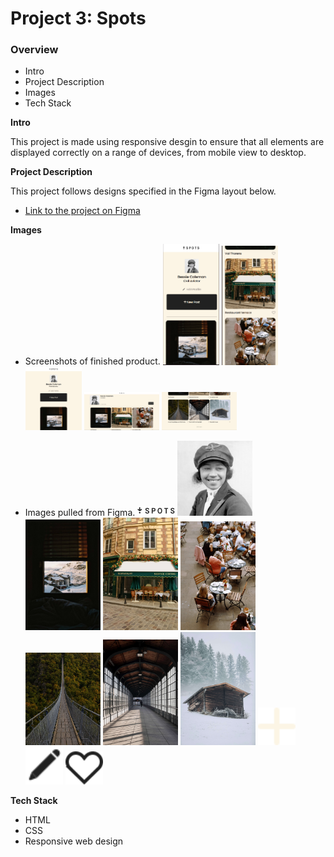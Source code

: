 # Project 3: Spots

### Overview

- Intro
- Project Description
- Images
- Tech Stack

**Intro**

This project is made using responsive desgin to ensure that all elements are displayed correctly on a range of devices, from mobile view to desktop.

**Project Description**

This project follows designs specified in the Figma layout below.

- [Link to the project on Figma](https://www.figma.com/file/BBNm2bC3lj8QQMHlnqRsga/Sprint-3-Project-%E2%80%94-Spots?type=design&node-id=2%3A60&mode=design&t=afgNFybdorZO6cQo-1)

**Images**

- Screenshots of finished product.
  <img alt="320px top-view" src="./images/320px_top.png" width="90">
  <img alt="320px middle-view" src="./images/320px_middle.png" width="90">
  <img alt="630px top-view" src="./images/630px_top.png" width="90">
  <img alt="1440px top-view" src="./images/1440px_top.png" width="120">
  <img alt="1400px bottom-view" src="./images/1440px_bottom.png" width="120">

- Images pulled from Figma.
  <img alt="" src="./images/logo.svg" width="60">
  <img alt="" src="./images/avatar.jpg" width="120">
  <img alt="" src="./images/1-photo-by-moritz-feldmann-from-pexels.jpg" width="120">
  <img alt="" src="./images/2-photo-by-ceiline-from-pexels.jpg" width="120">
  <img alt="" src="./images/3-photo-by-tubanur-dogan-from-pexels.jpg" width="120">
  <img alt="" src="./images/4-photo-by-maurice-laschet-from-pexels.jpg" width="120">
  <img alt="" src="./images/5-photo-by-van-anh-nguyen-from-pexels.jpg" width="120">
  <img alt="" src="./images/6-photo-by-moritz-feldmann-from-pexels.jpg" width="120">
  <img alt="" src="./images/plus_icon.svg" width="60">
  <img alt="" src="./images/pencil_icon.svg" width="60">
  <img alt="" src="./images/heart_icon.svg" width="60">

**Tech Stack**

- HTML
- CSS
- Responsive web design
